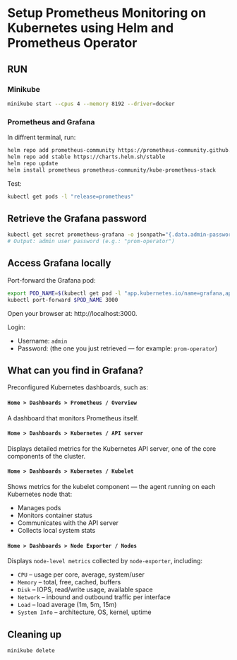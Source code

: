 # Setup Prometheus Monitoring on Kubernetes using Helm and Prometheus Operator

## RUN

### Minikube

```bash
minikube start --cpus 4 --memory 8192 --driver=docker
```

### Prometheus and Grafana

In diffrent terminal, run:

```bash
helm repo add prometheus-community https://prometheus-community.github.io/helm-charts
helm repo add stable https://charts.helm.sh/stable
helm repo update
helm install prometheus prometheus-community/kube-prometheus-stack
```

Test:

```bash
kubectl get pods -l "release=prometheus"
```

## Retrieve the Grafana password

```bash
kubectl get secret prometheus-grafana -o jsonpath="{.data.admin-password}" | base64 -d ; echo
# Output: admin user password (e.g.: "prom-operator")
```

## Access Grafana locally

Port-forward the Grafana pod:

```bash
export POD_NAME=$(kubectl get pod -l "app.kubernetes.io/name=grafana,app.kubernetes.io/instance=prometheus" -o name)
kubectl port-forward $POD_NAME 3000
```

Open your browser at: http://localhost:3000.

Login:
- Username: `admin`
- Password: (the one you just retrieved — for example: `prom-operator`)

## What can you find in Grafana?

Preconfigured Kubernetes dashboards, such as:

#### `Home > Dashboards > Prometheus / Overview`

  A dashboard that monitors Prometheus itself.

#### `Home > Dashboards > Kubernetes / API server`

  Displays detailed metrics for the Kubernetes API server, one of the core components of the cluster.

#### `Home > Dashboards > Kubernetes / Kubelet`

  Shows metrics for the kubelet component — the agent running on each Kubernetes node that:
- Manages pods
- Monitors container status
- Communicates with the API server
- Collects local system stats

#### `Home > Dashboards > Node Exporter / Nodes`

  Displays `node-level metrics` collected by `node-exporter`, including:
- `CPU` – usage per core, average, system/user
- `Memory` – total, free, cached, buffers
- `Disk` – IOPS, read/write usage, available space
- `Network` – inbound and outbound traffic per interface
- `Load` – load average (1m, 5m, 15m)
- `System Info` – architecture, OS, kernel, uptime

## Cleaning up

```bash
minikube delete
```
